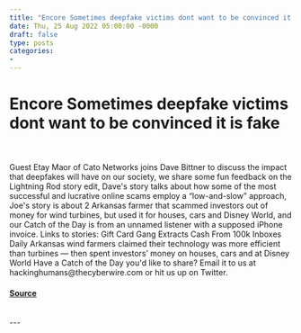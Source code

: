 ```yaml
---
title: "Encore Sometimes deepfake victims dont want to be convinced it is fake"
date: Thu, 25 Aug 2022 05:00:00 -0000
draft: false
type: posts
categories: 
- 
---
```

# Encore Sometimes deepfake victims dont want to be convinced it is fake

<br/>

<br/>
Guest Etay Maor of Cato Networks joins Dave Bittner to discuss the impact that deepfakes will have on our society, we share some fun feedback on the Lightning Rod story edit, Dave's story talks about how some of the most successful and lucrative online scams employ a “low-and-slow” approach, Joe's story is about 2 Arkansas farmer that scammed investors out of money for wind turbines, but used it for houses, cars and Disney World, and our Catch of the Day is from an unnamed listener with a supposed iPhone invoice. Links to stories: Gift Card Gang Extracts Cash From 100k Inboxes Daily Arkansas wind farmers claimed their technology was more efficient than turbines — then spent investors’ money on houses, cars and at Disney World Have a Catch of the Day you'd like to share? Email it to us at hackinghumans@thecyberwire.com or hit us up on Twitter.

#### [Source](https://thecyberwire.com/podcasts/hacking-humans/165/notes)

<br/>
---
